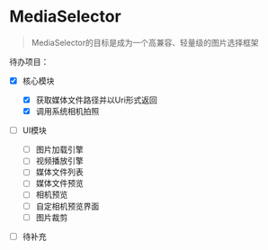 # MediaSelector
>MediaSelector的目标是成为一个高兼容、轻量级的图片选择框架  

待办项目：

- [x] 核心模块
    - [x] 获取媒体文件路径并以Uri形式返回
    - [x] 调用系统相机拍照
- [ ] UI模块
    - [ ] 图片加载引擎
    - [ ] 视频播放引擎
    - [ ] 媒体文件列表
    - [ ] 媒体文件预览
    - [ ] 相机预览
    - [ ] 自定相机预览界面
    - [ ] 图片裁剪
- [ ] 待补充

 